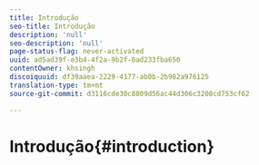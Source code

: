 ```yaml
---
title: Introdução
seo-title: Introdução
description: 'null'
seo-description: 'null'
page-status-flag: never-activated
uuid: ad5ad39f-e3b4-4f2a-9b2f-6ad233fba650
contentOwner: khsingh
discoiquuid: df39aaea-2229-4177-ab0b-2b982a976125
translation-type: tm+mt
source-git-commit: d3116cde30c8809d56ac44d306c3208cd753cf62

---
```



# Introdução{#introduction}

